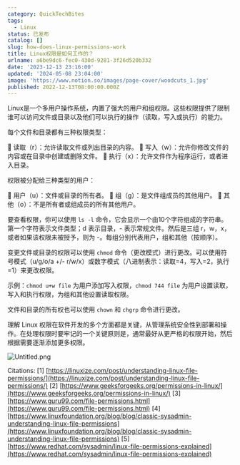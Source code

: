 ```yaml
---
category: QuickTechBites
tags:
  - Linux
status: 已发布
catalog: []
slug: how-does-linux-permissions-work
title: Linux权限是如何工作的？
urlname: a6be9dc6-fec0-430d-9281-3f26d520b332
date: '2023-12-13 23:16:00'
updated: '2024-05-08 23:04:00'
image: 'https://www.notion.so/images/page-cover/woodcuts_1.jpg'
published: 2022-12-13T08:00:00.000Z
---
```


Linux是一个多用户操作系统，内置了强大的用户和组权限。这些权限提供了限制谁可以访问文件或目录以及他们可以执行的操作（读取，写入或执行）的能力。


每个文件和目录都有三种权限类型：


🔸 读取（r）：允许读取文件或列出目录的内容。
🔸 写入（w）：允许你修改文件的内容或在目录中创建或删除文件。
🔸 执行（x）：允许文件作为程序运行，或者进入目录。


权限被分配给三种类型的用户：


🔸 用户（u）：文件或目录的所有者。
🔸 组（g）：是文件组成员的其他用户。
🔸 其他（o）：不是所有者或组成员的所有其他用户。


要查看权限，你可以使用 `ls -l` 命令，它会显示一个由10个字符组成的字符串。第一个字符表示文件类型；d 表示目录，- 表示常规文件。然后是三组 r，w，x，或者如果该权限未被授予，则为 -。每组分别代表用户，组和其他（按顺序）。


变更文件或目录的权限可以使用 `chmod` 命令（更改模式）进行更改。可以使用符号模式（u/g/o/a +/- r/w/x）或数字模式（八进制表示：读取=4，写入=2，执行=1）来更改权限。


示例：`chmod u+w file` 为用户添加写入权限，`chmod 744 file` 为用户设置读取，写入和执行权限，为组和其他设置读取权限。


文件和目录的所有权也可以使用 `chown` 和 `chgrp` 命令进行更改。


理解 Linux 权限在软件开发的多个方面都是关键，从管理系统安全性到部署和操作。在处理权限时要牢记的一个关键原则是，通常最好从更严格的权限开始，然后根据需要逐渐添加更多权限。


![Untitled.png](https://prod-files-secure.s3.us-west-2.amazonaws.com/5d24fe63-e567-4804-86f9-9fdc62e13082/332b89ee-9c33-4950-8a69-32c3d1ff2c69/Untitled.png?X-Amz-Algorithm=AWS4-HMAC-SHA256&X-Amz-Content-Sha256=UNSIGNED-PAYLOAD&X-Amz-Credential=ASIAZI2LB466QSND76A6%2F20250402%2Fus-west-2%2Fs3%2Faws4_request&X-Amz-Date=20250402T054059Z&X-Amz-Expires=3600&X-Amz-Security-Token=IQoJb3JpZ2luX2VjEGUaCXVzLXdlc3QtMiJGMEQCID7%2BsP3dDl26YZolFyV5Hn9ygx8%2FihZgEk2Sr5SLKDBVAiB3XLRUCTchNo9A6Zi2%2FwdoHyoSH1vfhMz6rV9oUUuFMSqIBAjO%2F%2F%2F%2F%2F%2F%2F%2F%2F%2F8BEAAaDDYzNzQyMzE4MzgwNSIMYw1TmSWrTnAqsbd8KtwDkWabUmJABdbM515HTf6mQL5btE9PI3Q6zY0qcQieVeaJ%2BbEBXPOgVJVXD5Yknm87w5Yeuw%2FUyFgxIQfKfnVg9Q3t8HSqcQ8nHQPplR%2B2Au5FcUPAVuAAuRffkB6Sc3Z%2F6Chn6yl0FP0jkOhZ4051s5u9NnkNKHJVjkuCr6MSdNFjTXms6doMdeUHuRlIFu07%2FfveIxqqlAPSfnqO8Ofzjtqt9xtoIDgjyqt14jMlP6GkdK27jBGkQmcTxjSrvik7vhrijCpXkUabp8khhcdsS7EBLkm5vw6Z1lfze4gNkUyD7jPk%2Frq5Lpoig1PbyebB501JWREwvk9F92hnPXPt39jJalCNnK01rwF3joSXyyZBN2sNwnqXwkN9tdBRQ8ASFNDU8Z7C4nv9Nf5wMTSApXvcybbF6LpkdHBPmVQJU9GwiKUPggE67Lfbck6Y4%2BT%2BjPKDJou7rVUxNjByeGjnLL7iQt0I21inDpaCZkuszfOJD1y5qaVdoJBhPI71P3av1g3UMhA0rwjNr%2B0K64tHqAWsPKuRGB7G%2FrrpnR%2FHJZi6Srl4WrQGwIIvsDcmK6k0L7c3izqD%2FfA6B%2FQvnsYxSzQ6TZoukZqQdT6v%2Fpr8ETxXXIUOZFNLU8k4K%2BswoIizvwY6pgEQzHG6JppnCzrOzm3GSUMVirfHGQfBKD6j9EDR0OT9OZCFlvhtDuJGiKxFH12XgjMojR12Dd10Jh83BK5I%2FhvTNukiwG%2FWeRNIYsVI25C5scJ7vEwVhyz8EyWYg8XpwNfP1gjXAlWnDi22AARikMHMu1Oje1FhHJvA0cNpKrwMtje42hYLSK4n9Dll8UhKXEWrPDYPpJpsrOD%2BhO08xNOv6%2F9UAtfi&X-Amz-Signature=2725303fd9c51d497852c6324d403606864ae89204b4511654fcb628047245a6&X-Amz-SignedHeaders=host&x-id=GetObject)


Citations:
[1] [https://linuxize.com/post/understanding-linux-file-permissions/](https://linuxize.com/post/understanding-linux-file-permissions/)
[2] [https://www.geeksforgeeks.org/permissions-in-linux/](https://www.geeksforgeeks.org/permissions-in-linux/)
[3] [https://www.guru99.com/file-permissions.html](https://www.guru99.com/file-permissions.html)
[4] [https://www.linuxfoundation.org/blog/blog/classic-sysadmin-understanding-linux-file-permissions](https://www.linuxfoundation.org/blog/blog/classic-sysadmin-understanding-linux-file-permissions)
[5] [https://www.redhat.com/sysadmin/linux-file-permissions-explained](https://www.redhat.com/sysadmin/linux-file-permissions-explained)

